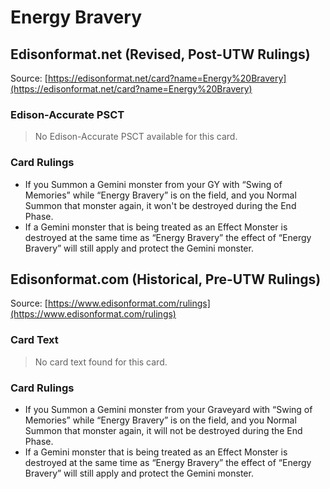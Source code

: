 # Energy Bravery

## Edisonformat.net (Revised, Post-UTW Rulings)

Source: [https://edisonformat.net/card?name=Energy%20Bravery](https://edisonformat.net/card?name=Energy%20Bravery)

### Edison-Accurate PSCT

> No Edison-Accurate PSCT available for this card.

### Card Rulings

*   If you Summon a Gemini monster from your GY with “Swing of Memories” while “Energy Bravery” is on the field, and you Normal Summon that monster again, it won't be destroyed during the End Phase.
*   If a Gemini monster that is being treated as an Effect Monster is destroyed at the same time as “Energy Bravery” the effect of “Energy Bravery” will still apply and protect the Gemini monster.


## Edisonformat.com (Historical, Pre-UTW Rulings)

Source: [https://www.edisonformat.com/rulings](https://www.edisonformat.com/rulings)

### Card Text

> No card text found for this card.

### Card Rulings

*   If you Summon a Gemini monster from your Graveyard with “Swing of Memories” while “Energy Bravery” is on the field, and you Normal Summon that monster again, it will not be destroyed during the End Phase.
*   If a Gemini monster that is being treated as an Effect Monster is destroyed at the same time as “Energy Bravery” the effect of “Energy Bravery” will still apply and protect the Gemini monster.


